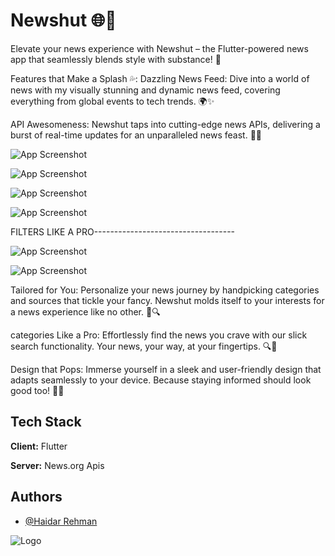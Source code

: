 
# Newshut 🌐📰
Elevate your news experience with Newshut – the Flutter-powered news app that seamlessly blends style with substance! 🚀

Features that Make a Splash 💦:
Dazzling News Feed: Dive into a world of news with my visually stunning and dynamic news feed, covering everything from global events to tech trends. 🌍✨

API Awesomeness: Newshut taps into cutting-edge news APIs, delivering a burst of real-time updates for an unparalleled news feast. 🔄🌟



![App Screenshot](https://blogger.googleusercontent.com/img/a/AVvXsEhYpupn21Uc1_DaEpINY5DMdfcIisS0T0lu4vSOMnZ6pqaTuOIJli4tpqb0eWXUL390G6TWpqbxJn-1GJjxvMGal5SUYPgo2foDYsW9yA3K3ZYByrRsqa3JIJ40OYJcMebOMwM5cfjWsBb3AUZQEE6yRt1ZiUKZcf1lXUxMX08hJqrdtBjF2pC-WV2i)





![App Screenshot](https://blogger.googleusercontent.com/img/a/AVvXsEhWUr1aCpNOX36CU_uEcNEyJFzLgokziGU41LTDkJsD4apQDWthNyyNvOZkK5F6t3WQYKycHFlGQXU_j5gnCPjQs0iLZCWdtesOEnBViLULvAp2WTnmZpYgikGeDh7YdMgufiPetO3WKhITPPgkKOSme2LY1O9o1v6C8NVsZL2FK4eS2hu_GMMfmgyF)



![App Screenshot](https://blogger.googleusercontent.com/img/a/AVvXsEgOJ0rOZrO90WxIQA84-2oIx9hNC1a_9XKqtmJ2jTgnVAFlBjcSPvtt7fscak8WqV0fXV76WwcFLU3UFXbp1Mv21n2_GaQVINpUM9W-pUxAVRjLlu87wlh9Hney0tG0apyO_43DUFiOut__UcyWkDPDJsRHlyotr958uG2ckMYPwFci4MBURJXpb_lk)



![App Screenshot](https://blogger.googleusercontent.com/img/a/AVvXsEiwIr9AVEy5x8rxfkV0dq1qSZVyfnUC5AM9SNG1qlIf5mRfCi0cnE8MHQvqrNRzpUVTbUxNP4FjagdUcNEVDwhoN9Bn9Zf-z2ln7dtID9JI4YGFJ6LgPb7lgJbZZVFzre5hIx6dKdp8_lFQxZeq1mxhDCnv9ZVJDQKvIlwianJjhzpFCq0nIC68Ib46)



FILTERS LIKE A PRO-----------------------------------



![App Screenshot](https://blogger.googleusercontent.com/img/a/AVvXsEhoMEPJlP5WNf5rWUEvCPZiWklgETlV1QHApQzQRKtVpxk-vxhtR6VUUDz6lQZ_ORxnl2ZRmjQj0A4de0pgzmmVofok1WarHaKpRD4PNkWsD4RvAeLVNfz7vLRbm9pISSxzVQp_y3TTGRSLGyXW36LLDnJrUJ9CxK--yjZcs-tJVA2RpJb9YvfUQ1pC)



![App Screenshot](https://blogger.googleusercontent.com/img/a/AVvXsEghCk2H-nu8LYjAhhSZ3wnMDW80z1eEMWgm4DjQt9cqGL_CsMYStgw_W6N79cW5b-wSXMhtRd06lR3EyJRrc1wSeRvY4_vGY30-ZTtmUeWdh1gv1U9CKrxUOALv_t0aERrVxWAJbVqm5_YRb19iIQX8N1e7N2ERd9YWHkPp7zjnPirQJXJGfrlg4Fr_)

Tailored for You: Personalize your news journey by handpicking categories and sources that tickle your fancy. Newshut molds itself to your interests for a news experience like no other. 🎨🔍



categories Like a Pro: Effortlessly find the news you crave with our slick search functionality. Your news, your way, at your fingertips. 🔍💼

Design that Pops: Immerse yourself in a sleek and user-friendly design that adapts seamlessly to your device. Because staying informed should look good too! 🎨📱


## Tech Stack

**Client:** Flutter

**Server:** News.org Apis


## Authors

- [@Haidar Rehman](https://github.com/HaidarRehmanNazir)


![Logo](https://blogger.googleusercontent.com/img/a/AVvXsEih0WQHewADi_lpx_SuGWgXvuI9NlFuRuxZn2aUJD_jwJ28m4AeMg1sgeEOzVP-GYOl7gzKTHR3_Rq8IMbXUdr35uFLpbXCs4_to5xs11z82eSjWhj5qfzKdkrfzJbJhw6j9iNlv_bOWCHGDrPCouXOz4WMyj6ewSi9DX9PAKcbh7B80RXuzPec-TBQ)

